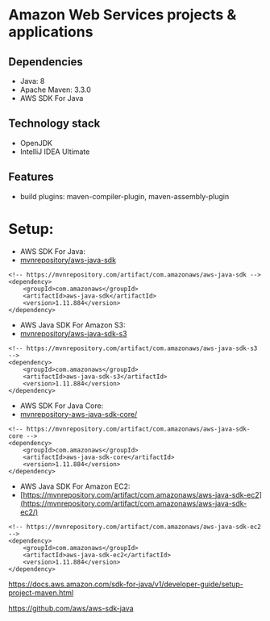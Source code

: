 # Amazon Web Services projects & applications
	
## Dependencies
* Java: 8
* Apache Maven: 3.3.0
* AWS SDK For Java

## Technology stack
* OpenJDK
* IntelliJ IDEA Ultimate

## Features
* build plugins: maven-compiler-plugin, maven-assembly-plugin

# Setup:
- AWS SDK For Java: <br />
- [mvnrepository/aws-java-sdk](https://mvnrepository.com/artifact/com.amazonaws/aws-java-sdk/) <br />
```
<!-- https://mvnrepository.com/artifact/com.amazonaws/aws-java-sdk -->
<dependency>
    <groupId>com.amazonaws</groupId>
    <artifactId>aws-java-sdk</artifactId>
    <version>1.11.884</version>
</dependency>
```
- AWS Java SDK For Amazon S3: <br />
- [mvnrepository/aws-java-sdk-s3](https://mvnrepository.com/artifact/com.amazonaws/aws-java-sdk-s3/) <br />
```
<!-- https://mvnrepository.com/artifact/com.amazonaws/aws-java-sdk-s3 -->
<dependency>
    <groupId>com.amazonaws</groupId>
    <artifactId>aws-java-sdk-s3</artifactId>
    <version>1.11.884</version>
</dependency>
```
- AWS SDK For Java Core: <br />
- [mvnrepository-aws-java-sdk-core/](https://mvnrepository.com/artifact/com.amazonaws/aws-java-sdk-core/) <br />
```
<!-- https://mvnrepository.com/artifact/com.amazonaws/aws-java-sdk-core -->
<dependency>
    <groupId>com.amazonaws</groupId>
    <artifactId>aws-java-sdk-core</artifactId>
    <version>1.11.884</version>
</dependency>
```
- AWS Java SDK For Amazon EC2: <br />
- [https://mvnrepository.com/artifact/com.amazonaws/aws-java-sdk-ec2](https://mvnrepository.com/artifact/com.amazonaws/aws-java-sdk-ec2/) <br />
```
<!-- https://mvnrepository.com/artifact/com.amazonaws/aws-java-sdk-ec2 -->
<dependency>
    <groupId>com.amazonaws</groupId>
    <artifactId>aws-java-sdk-ec2</artifactId>
    <version>1.11.884</version>
</dependency>
```

https://docs.aws.amazon.com/sdk-for-java/v1/developer-guide/setup-project-maven.html

https://github.com/aws/aws-sdk-java

